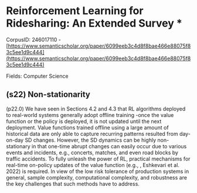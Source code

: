 # Reinforcement Learning for Ridesharing: An Extended Survey *

CorpusID: 246017110 - [https://www.semanticscholar.org/paper/6099eeb3c4d8f8bae466e88075f83c5ee1d9c444](https://www.semanticscholar.org/paper/6099eeb3c4d8f8bae466e88075f83c5ee1d9c444)

Fields: Computer Science

## (s22) Non-stationarity
(p22.0) We have seen in Sections 4.2 and 4.3 that RL algorithms deployed to real-world systems generally adopt offline training -once the value function or the policy is deployed, it is not updated until the next deployment. Value functions trained offline using a large amount of historical data are only able to capture recurring patterns resulted from day-on-day SD changes. However, the SD dynamics can be highly non-stationary in that one-time abrupt changes can easily occur due to various events and incidents, e.g., concerts, matches, and even road blocks by traffic accidents. To fully unleash the power of RL, practical mechanisms for real-time on-policy updates of the value function (e.g., , Eshkevari et al. 2022) is required. In view of the low risk tolerance of production systems in general, sample complexity, computational complexity, and robustness are the key challenges that such methods have to address.
